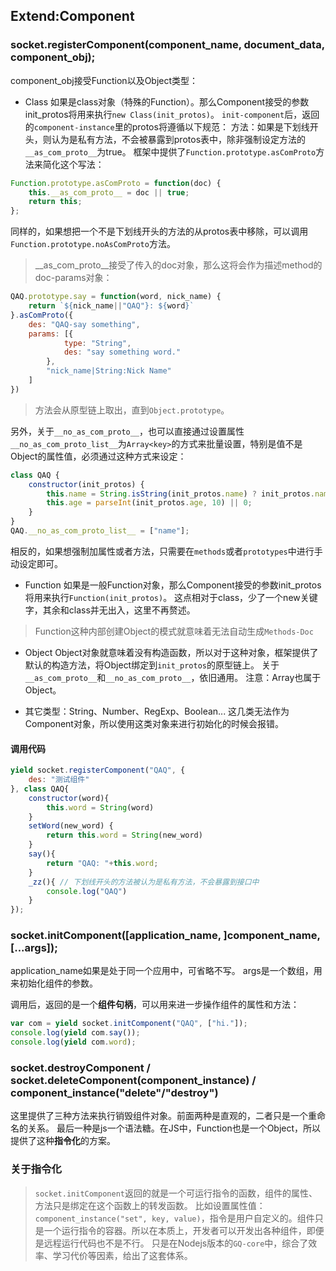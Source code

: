 ## Extend:Component

### socket.registerComponent(component_name, document_data, component_obj);

component_obj接受Function以及Object类型：

* Class
如果是class对象（特殊的Function）。那么Component接受的参数init_protos将用来执行`new Class(init_protos)`。
`init-component`后，返回的`component-instance`里的protos将遵循以下规范：
方法：如果是下划线开头，则认为是私有方法，不会被暴露到protos表中，除非强制设定方法的`__as_com_proto__`为true。
框架中提供了`Function.prototype.asComProto`方法来简化这个写法：
```js
Function.prototype.asComProto = function(doc) {
	this.__as_com_proto__ = doc || true;
	return this;
};
```
同样的，如果想把一个不是下划线开头的方法的从protos表中移除，可以调用`Function.prototype.noAsComProto`方法。

> __as_com_proto__接受了传入的doc对象，那么这将会作为描述method的doc-params对象：
```js
QAQ.prototype.say = function(word, nick_name) {
	return `${nick_name||"QAQ"}: ${word}`
}.asComProto({
	des: "QAQ-say something",
	params: [{
			type: "String",
			des: "say something word."
		},
		"nick_name|String:Nick Name"
	]
})
```

> 方法会从原型链上取出，直到`Object.prototype`。

另外，关于`__no_as_com_proto__`，也可以直接通过设置属性`__no_as_com_proto_list__`为`Array<key>`的方式来批量设置，特别是值不是Object的属性值，必须通过这种方式来设定：
```js
class QAQ {
	constructor(init_protos) {
		this.name = String.isString(init_protos.name) ? init_protos.name : "";
		this.age = parseInt(init_protos.age, 10) || 0;
	}
}
QAQ.__no_as_com_proto_list__ = ["name"];
```
相反的，如果想强制加属性或者方法，只需要在`methods`或者`prototypes`中进行手动设定即可。

* Function
如果是一般Function对象，那么Component接受的参数init_protos将用来执行`Function(init_protos)`。
这点相对于class，少了一个new关键字，其余和class并无出入，这里不再赘述。

> Function这种内部创建Object的模式就意味着无法自动生成`Methods-Doc`

* Object
Object对象就意味着没有构造函数，所以对于这种对象，框架提供了默认的构造方法，将Object绑定到`init_protos`的原型链上。
关于`__as_com_proto__`和`__no_as_com_proto__`，依旧通用。
注意：Array也属于Object。

* 其它类型：String、Number、RegExp、Boolean...
这几类无法作为Component对象，所以使用这类对象来进行初始化的时候会报错。

#### 调用代码

```js
yield socket.registerComponent("QAQ", {
	des: "测试组件"
}, class QAQ{
	constructor(word){
		this.word = String(word)
	}
	setWord(new_word) {
		return this.word = String(new_word)
	}
	say(){
		return "QAQ: "+this.word;
	}
	_zz(){ // 下划线开头的方法被认为是私有方法，不会暴露到接口中
		console.log("QAQ")
	}
});
```

### socket.initComponent([application_name, ]component_name, [...args]);

application_name如果是处于同一个应用中，可省略不写。
args是一个数组，用来初始化组件的参数。

调用后，返回的是一个**组件句柄**，可以用来进一步操作组件的属性和方法：
```js
var com = yield socket.initComponent("QAQ", ["hi."]);
console.log(yield com.say());
console.log(yield com.word);
```

### socket.destroyComponent / socket.deleteComponent(component_instance) / component_instance("delete"/"destroy")

这里提供了三种方法来执行销毁组件对象。前面两种是直观的，二者只是一个重命名的关系。
最后一种是js一个语法糖。在JS中，Function也是一个Object，所以提供了这种**指令化**的方案。

### 关于指令化
> `socket.initComponent`返回的就是一个可运行指令的函数，组件的属性、方法只是绑定在这个函数上的转发函数。
比如设置属性值：`component_instance("set", key, value)`，指令是用户自定义的。组件只是一个运行指令的容器。所以在本质上，开发者可以开发出各种组件，即便是远程运行代码也不是不行。
只是在Nodejs版本的`GQ-core`中，综合了效率、学习代价等因素，给出了这套体系。